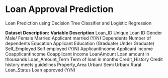 # Loan Approval Prediction

Loan Prediction using Decision Tree Classifier and Logistic Regression

**Dataset Description:**
**Variable 	      Description**
Loan_ID 	        Unique Loan ID
Gender 	          Male/ Female
Married 	        Applicant married (Y/N)
Dependents 	      Number of dependents
Education 	      Applicant Education (Graduate/ Under Graduate)
Self_Employed 	  Self employed (Y/N)
ApplicantIncome 	Applicant income
CoapplicantIncome Coapplicant income
LoanAmount 	      Loan amount in thousands
Loan_Amount_Term 	Term of loan in months
Credit_History 	  Credit history meets guidelines
Property_Area 	  Urban/ Semi Urban/ Rural
Loan_Status 	    Loan approved (Y/N)
